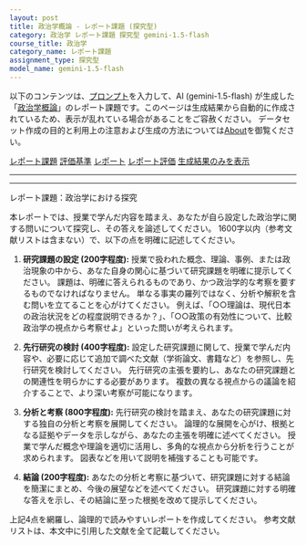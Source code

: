 ```yaml
---
layout: post
title: 政治学概論 - レポート課題 (探究型)
category: 政治学 レポート課題 探究型 gemini-1.5-flash
course_title: 政治学
category_name: レポート課題
assignment_type: 探究型
model_name: gemini-1.5-flash
---
```


以下のコンテンツは、[プロンプト](https://github.com/takedatoshiyuki/synthetic_assignments/tree/main/generated/政治学/gemini-1.5-flash/prompt_レポート課題-探究型.md)を入力して、AI (gemini-1.5-flash) が生成した「[政治学概論](/contents/政治学/)」のレポート課題です。このページは生成結果から自動的に作成されているため、表示が乱れている場合があることをご容赦ください。
データセット作成の目的と利用上の注意および生成の方法については[About](/About)を御覧ください。

[レポート課題](../レポート課題-探究型)
[評価基準](../評価基準-探究型)
[レポート](../レポート-探究型)
[レポート評価](../レポート評価-探究型)
[生成結果のみを表示](https://github.com/takedatoshiyuki/synthetic_assignments/tree/main/generated/政治学/gemini-1.5-flash/レポート課題-探究型.md)
  

***
***
  
レポート課題：政治学における探究

本レポートでは、授業で学んだ内容を踏まえ、あなたが自ら設定した政治学に関する問いについて探究し、その答えを論述してください。  1600字以内（参考文献リストは含まない）で、以下の点を明確に記述してください。

1. **研究課題の設定 (200字程度):**  授業で扱われた概念、理論、事例、または政治現象の中から、あなた自身の関心に基づいて研究課題を明確に提示してください。  課題は、明確に答えられるものであり、かつ政治学的な考察を要するものでなければなりません。  単なる事実の羅列ではなく、分析や解釈を含む問いを立てることを心がけてください。  例えば、「○○理論は、現代日本の政治状況をどの程度説明できるか？」、「○○政策の有効性について、比較政治学の視点から考察せよ」といった問いが考えられます。

2. **先行研究の検討 (400字程度):**  設定した研究課題に関して、授業で学んだ内容や、必要に応じて追加で調べた文献（学術論文、書籍など）を参照し、先行研究を検討してください。  先行研究の主張を要約し、あなたの研究課題との関連性を明らかにする必要があります。  複数の異なる視点からの議論を紹介することで、より深い考察が可能になります。

3. **分析と考察 (800字程度):**  先行研究の検討を踏まえ、あなたの研究課題に対する独自の分析と考察を展開してください。  論理的な展開を心がけ、根拠となる証拠やデータを示しながら、あなたの主張を明確に述べてください。  授業で学んだ概念や理論を適切に活用し、多角的な視点から分析を行うことが求められます。  図表などを用いて説明を補強することも可能です。

4. **結論 (200字程度):**  あなたの分析と考察に基づいて、研究課題に対する結論を簡潔にまとめ、今後の展望などを述べてください。  研究課題に対する明確な答えを示し、その結論に至った根拠を改めて提示してください。


上記4点を網羅し、論理的で読みやすいレポートを作成してください。  参考文献リストは、本文中に引用した文献を全て記載してください。
